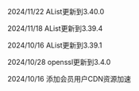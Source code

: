 2024/11/22 AList更新到3.40.0

2024/11/18 AList更新到3.39.4

2024/10/16 AList更新到3.39.1

2024/10/28 openssl更新到3.4.0

2024/10/16 添加会员用户CDN资源加速